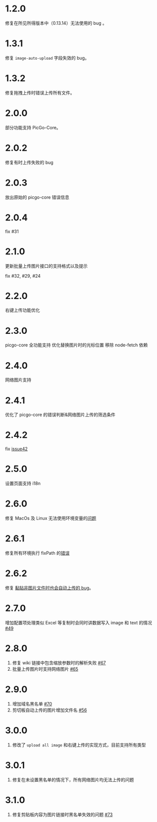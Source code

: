 # 1.2.0

修复在所见所得版本中（0.13.14）无法使用的 bug 。

# 1.3.1

修复 `image-auto-upload` 字段失效的 bug。

# 1.3.2

修复拖拽上传时错误上传所有文件。

# 2.0.0

部分功能支持 PicGo-Core。

# 2.0.2

修复有时上传失败的 bug

# 2.0.3

放出原始的 picgo-core 错误信息

# 2.0.4

fix #31

# 2.1.0

更新批量上传图片接口的支持格式以及提示

fix #32, #29, #24

# 2.2.0

右键上传功能优化

# 2.3.0

picgo-core 全功能支持
优化替换图片时的光标位置
移除 node-fetch 依赖

# 2.4.0

网络图片支持

# 2.4.1

优化了 picgo-core 的错误判断&网络图片上传的筛选条件

# 2.4.2

fix [issue42](https://github.com/renmu123/obsidian-image-auto-upload-plugin/issues/42)

# 2.5.0

设置页面支持 i18n

# 2.6.0

修复 MacOs 及 Linux 无法使用环境变量的[问题](https://github.com/renmu123/obsidian-image-auto-upload-plugin/pull/44)

# 2.6.1

修复所有环境执行 fixPath 的[错误](https://github.com/renmu123/obsidian-image-auto-upload-plugin/pull/45)

# 2.6.2

修复 [黏贴非图片文件时也会自动上传的 bug](https://github.com/renmu123/obsidian-image-auto-upload-plugin/issues/19)。

# 2.7.0

增加配置项处理类似 Excel 等复制时会同时讲数据写入 image 和 text 的情况 [#49](https://github.com/renmu123/obsidian-image-auto-upload-plugin/issues/49)

# 2.8.0

1. 修复 wiki 链接中包含缩放参数时的解析失败 [#67](https://github.com/renmu123/obsidian-image-auto-upload-plugin/issues/67)
2. 批量上传图片时支持网络图片 [#65](https://github.com/renmu123/obsidian-image-auto-upload-plugin/issues/65)

# 2.9.0

1. 增加域名黑名单 [#70](https://github.com/renmu123/obsidian-image-auto-upload-plugin/issues/70)
2. 剪切板自动上传的图片增加文件名 [#56](https://github.com/renmu123/obsidian-image-auto-upload-plugin/issues/56)

# 3.0.0

1. 修改了 `upload all image` 和右键上传的实现方式，目前支持所有类型

# 3.0.1

1. 修复在未设置黑名单的情况下，所有网络图片均无法上传的问题

# 3.1.0

1. 修复剪贴板内容为图片链接时黑名单失效的问题 [#73](https://github.com/renmu123/obsidian-image-auto-upload-plugin/issues/73)
